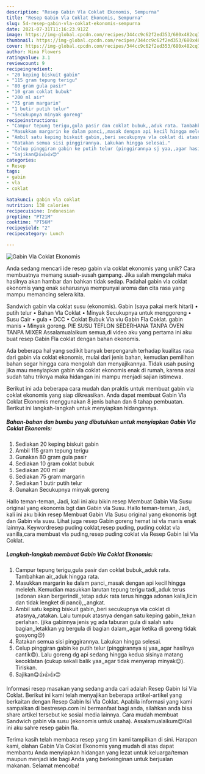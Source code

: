 ```yaml
---
description: "Resep Gabin Vla Coklat Ekonomis, Sempurna"
title: "Resep Gabin Vla Coklat Ekonomis, Sempurna"
slug: 54-resep-gabin-vla-coklat-ekonomis-sempurna
date: 2021-07-31T11:16:23.912Z
image: https://img-global.cpcdn.com/recipes/344cc9c62f2ed353/680x482cq70/gabin-vla-coklat-ekonomis-foto-resep-utama.jpg
thumbnail: https://img-global.cpcdn.com/recipes/344cc9c62f2ed353/680x482cq70/gabin-vla-coklat-ekonomis-foto-resep-utama.jpg
cover: https://img-global.cpcdn.com/recipes/344cc9c62f2ed353/680x482cq70/gabin-vla-coklat-ekonomis-foto-resep-utama.jpg
author: Nina Flowers
ratingvalue: 3.1
reviewcount: 9
recipeingredient:
- "20 keping biskuit gabin"
- "115 gram tepung terigu"
- "80 gram gula pasir"
- "10 gram coklat bubuk"
- "200 ml air"
- "75 gram margarin"
- "1 butir putih telur"
- "Secukupnya minyak goreng"
recipeinstructions:
- "Campur tepung terigu,gula pasir dan coklat bubuk,,aduk rata. Tambahkan air,,aduk hingga rata."
- "Masukkan margarin ke dalam panci,,masak dengan api kecil hingga meleleh. Kemudian masukkan larutan tepung terigu tadi,,aduk terus (adonan akan bergerindil,,tetap aduk rata terus hingga adonan kalis,licin dan tidak lengket di panci),,,angkat."
- "Ambil satu keping biskuit gabin,,beri secukupnya vla coklat di atasnya,,ratakan. Lalu tumpuk atasnya dengan satu keping gabin,,tekan perlahan. (jika gabinnya jenis yg ada taburan gula di salah satu bagian,,letakkan yg bergula di bagian dalam,,agar ketika di goreng tidak gosyong😉)"
- "Ratakan semua sisi pinggirannya. Lakukan hingga selesai."
- "Celup pinggiran gabin ke putih telur (pinggirannya sj yaa,,agar hasilnya cantik😍). Lalu goreng dg api sedang hingga kedua sisinya matang kecoklatan (cukup sekali balik yaa,,agar tidak menyerap minyak😉). Tiriskan."
- "Sajikan😋👍👍👍😍"
categories:
- Resep
tags:
- gabin
- vla
- coklat

katakunci: gabin vla coklat 
nutrition: 138 calories
recipecuisine: Indonesian
preptime: "PT21M"
cooktime: "PT56M"
recipeyield: "2"
recipecategory: Lunch

---
```



![Gabin Vla Coklat Ekonomis](https://img-global.cpcdn.com/recipes/344cc9c62f2ed353/680x482cq70/gabin-vla-coklat-ekonomis-foto-resep-utama.jpg)

Anda sedang mencari ide resep gabin vla coklat ekonomis yang unik? Cara membuatnya memang susah-susah gampang. Jika salah mengolah maka hasilnya akan hambar dan bahkan tidak sedap. Padahal gabin vla coklat ekonomis yang enak seharusnya mempunyai aroma dan cita rasa yang mampu memancing selera kita.

Sandwich gabin vla coklat susu (ekonomis). Gabin (saya pakai merk hitari) • putih telur • Bahan Vla Coklat • Minyak Secukupnya untuk menggoreng • Susu Cair • gula • DCC • Coklat Bubuk Via viu Gabin Fla Coklat. gabin manis • Minyak goreng. PIE SUSU TEFLON SEDERHANA TANPA OVEN TANPA MIXER Assalamualaikum semua,di video aku yang pertama ini aku buat resep Gabin Fla coklat dengan bahan ekonomis.

Ada beberapa hal yang sedikit banyak berpengaruh terhadap kualitas rasa dari gabin vla coklat ekonomis, mulai dari jenis bahan, kemudian pemilihan bahan segar hingga cara mengolah dan menyajikannya. Tidak usah pusing jika mau menyiapkan gabin vla coklat ekonomis enak di rumah, karena asal sudah tahu triknya maka hidangan ini mampu menjadi sajian istimewa.


Berikut ini ada beberapa cara mudah dan praktis untuk membuat gabin vla coklat ekonomis yang siap dikreasikan. Anda dapat membuat Gabin Vla Coklat Ekonomis menggunakan 8 jenis bahan dan 6 tahap pembuatan. Berikut ini langkah-langkah untuk menyiapkan hidangannya.

<!--inarticleads1-->

##### Bahan-bahan dan bumbu yang dibutuhkan untuk menyiapkan Gabin Vla Coklat Ekonomis:

1. Sediakan 20 keping biskuit gabin
1. Ambil 115 gram tepung terigu
1. Gunakan 80 gram gula pasir
1. Sediakan 10 gram coklat bubuk
1. Sediakan 200 ml air
1. Sediakan 75 gram margarin
1. Sediakan 1 butir putih telur
1. Gunakan Secukupnya minyak goreng


Hallo teman-teman, Jadi, kali ini aku bikin resep Membuat Gabin Vla Susu original yang ekonomis bgt dan Gabin vla Susu. Hallo teman-teman, Jadi, kali ini aku bikin resep Membuat Gabin Vla Susu original yang ekonomis bgt dan Gabin vla susu. Lihat juga resep Gabin goreng hemat isi vla manis enak lainnya. Keywordresep puding coklat,resep puding, puding coklat vla vanilla,cara membuat vla puding,resep puding coklat vla Resep Gabin Isi Vla Coklat. 

<!--inarticleads2-->

##### Langkah-langkah membuat Gabin Vla Coklat Ekonomis:

1. Campur tepung terigu,gula pasir dan coklat bubuk,,aduk rata. Tambahkan air,,aduk hingga rata.
1. Masukkan margarin ke dalam panci,,masak dengan api kecil hingga meleleh. Kemudian masukkan larutan tepung terigu tadi,,aduk terus (adonan akan bergerindil,,tetap aduk rata terus hingga adonan kalis,licin dan tidak lengket di panci),,,angkat.
1. Ambil satu keping biskuit gabin,,beri secukupnya vla coklat di atasnya,,ratakan. Lalu tumpuk atasnya dengan satu keping gabin,,tekan perlahan. (jika gabinnya jenis yg ada taburan gula di salah satu bagian,,letakkan yg bergula di bagian dalam,,agar ketika di goreng tidak gosyong😉)
1. Ratakan semua sisi pinggirannya. Lakukan hingga selesai.
1. Celup pinggiran gabin ke putih telur (pinggirannya sj yaa,,agar hasilnya cantik😍). Lalu goreng dg api sedang hingga kedua sisinya matang kecoklatan (cukup sekali balik yaa,,agar tidak menyerap minyak😉). Tiriskan.
1. Sajikan😋👍👍👍😍


Informasi resep masakan yang sedang anda cari adalah Resep Gabin Isi Vla Coklat. Berikut ini kami telah menyajikan beberapa artikel-artikel yang berkaitan dengan Resep Gabin Isi Vla Coklat. Apabila informasi yang kami sampaikan di bestresep.com ini bermanfaat bagi anda, silahkan anda bisa share artikel tersebut ke sosial media lainnya. Cara mudah membuat Sandwich gabin vla susu (ekonomis untuk usaha). Assalamualaikum😊Kali ini aku sahre resep gabin fla. 

Terima kasih telah membaca resep yang tim kami tampilkan di sini. Harapan kami, olahan Gabin Vla Coklat Ekonomis yang mudah di atas dapat membantu Anda menyiapkan hidangan yang lezat untuk keluarga/teman maupun menjadi ide bagi Anda yang berkeinginan untuk berjualan makanan. Selamat mencoba!
